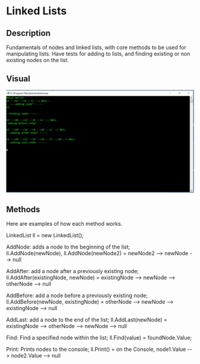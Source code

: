 # Linked Lists

## Description
Fundamentals of nodes and linked lists, with core methods to be used for manipulating lists. Have tests for adding to lists, and finding existing or non existing nodes on the list. 


## Visual
![alt text](https://github.com/MinMaxed/Data-Structures-and-Algorithms/blob/master/assets/LInkedListVisual.png)


## Methods 
Here are examples of how each method works. 

 LinkedList ll = new LinkedList();


 AddNode: adds a node to the beginning of the list;   
 ll.AddNode(newNode), ll.AddNode(newNode2) = newNode2 --> newNode --> null


 AddAfter: add a node after a previously existing node;
 ll.AddAfter(existingNode, newNode) = existingNode --> newNode --> otherNode --> null
 

 AddBefore: add a node before a previously existing node;
 ll.AddBefore(newNode, existingNode) = otherNode --> newNode --> existingNode --> null


 AddLast: add a node to the end of the list;
 ll.AddLast(newNode) = existingNode --> otherNode --> newNode --> null


 Find: Find a specified node within the list;
 ll.Find(value) = foundNode.Value;


 Print: Prints nodes to the console;
 ll.Print() = on the Console, node1.Value --> node2.Value --> null
